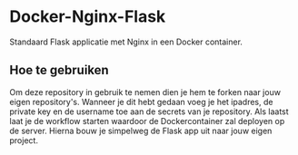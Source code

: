 # Docker-Nginx-Flask
Standaard Flask applicatie met Nginx in een Docker container.

## Hoe te gebruiken
Om deze repository in gebruik te nemen dien je hem te forken naar jouw eigen repository's. Wanneer je dit hebt gedaan voeg je het ipadres, de private key en de username toe aan de secrets van je repository. Als laatst laat je de workflow starten waardoor de Dockercontainer zal deployen op de server. Hierna bouw je simpelweg de Flask app uit naar jouw eigen project.
